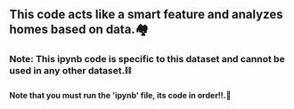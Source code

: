## This code acts like a smart feature and analyzes homes based on data.🏘
### Note: This ipynb code is specific to this dataset and cannot be used in any other dataset.⛓
#### Note that you must run the 'ipynb' file, its code in order!!.📌
